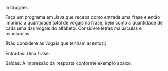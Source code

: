 Instruções

Faça um programa em Java que receba como entrada uma frase e então imprima a quantidade total de vogais na frase, bem como a quantidade de cada uma das vogais do alfabeto. Considere letras maiúsculas e minúsculas.

(Não considere as vogais que tenham acentos.)

Entradas: Uma frase.

Saídas: A impressão da resposta conforme exemplo abaixo.